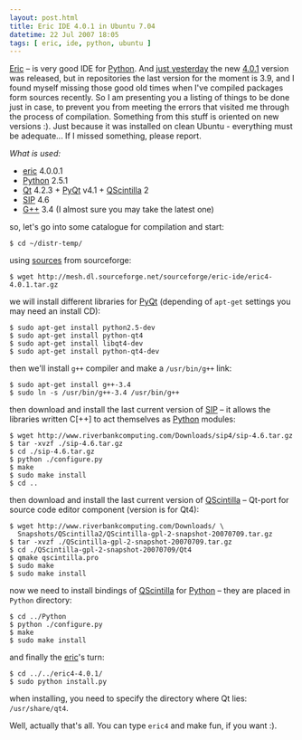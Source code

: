 ```yaml
---
layout: post.html
title: Eric IDE 4.0.1 in Ubuntu 7.04
datetime: 22 Jul 2007 18:05
tags: [ eric, ide, python, ubuntu ]
---
```


[Eric](http://www.die-offenbachs.de/eric/index.html) – is very good IDE for [Python](http://www.python.org/). And [just yesterday](http://www.die-offenbachs.de/eric/eric-news.html) the new [4.0.1](http://sourceforge.net/project/showfiles.php?group_id=119070&package_id=233329) version was released, but in repositories the last version for the moment is 3.9, and I found myself missing those good old times when I've compiled packages form sources recently. So I am presenting you a listing of things to be done just in case, to prevent you from meeting the errors that visited me through the process of compilation. Something from this stuff is oriented on new versions :). Just because it was installed on clean Ubuntu - everything must be adequate... If I missed something, please report.

_What is used:_

* [eric](http://www.die-offenbachs.de/eric/index.html) 4.0.0.1
* [Python](http://www.python.org/) 2.5.1
* [Qt](http://trolltech.com/products/qt) 4.2.3 + [PyQt](http://www.riverbankcomputing.co.uk/pyqt/index.php) v4.1 + [QScintilla](http://www.riverbankcomputing.co.uk/qscintilla/index.php) 2
* [SIP](http://www.riverbankcomputing.co.uk/sip/index.php) 4.6
* [G++](http://gcc.gnu.org/) 3.4 (I almost sure you may take the latest one)

so, let's go into some catalogue for compilation and start:

    $ cd ~/distr-temp/

using [sources](http://sourceforge.net/project/showfiles.php?group_id=119070&package_id=233329) from sourceforge:

    $ wget http://mesh.dl.sourceforge.net/sourceforge/eric-ide/eric4-4.0.1.tar.gz

we will install different libraries for [PyQt](http://www.riverbankcomputing.co.uk/pyqt/index.php) (depending of `apt-get` settings you may need an install CD):

    $ sudo apt-get install python2.5-dev
    $ sudo apt-get install python-qt4
    $ sudo apt-get install libqt4-dev
    $ sudo apt-get install python-qt4-dev

then we'll install `g++` compiler and make a `/usr/bin/g++` link:

    $ sudo apt-get install g++-3.4
    $ sudo ln -s /usr/bin/g++-3.4 /usr/bin/g++

then download and install the last current version of  [SIP](http://www.riverbankcomputing.co.uk/sip/index.php) – it allows the libraries written C[++] to act themselves as [Python](http://www.python.org/) modules:

    $ wget http://www.riverbankcomputing.com/Downloads/sip4/sip-4.6.tar.gz
    $ tar -xvzf ./sip-4.6.tar.gz
    $ cd ./sip-4.6.tar.gz
    $ python ./configure.py
    $ make
    $ sudo make install
    $ cd ..

then download and install the last current version of [QScintilla](http://www.riverbankcomputing.co.uk/qscintilla/index.php) – Qt-port for source code editor component (version is for Qt4):

    $ wget http://www.riverbankcomputing.com/Downloads/ \
      Snapshots/QScintilla2/QScintilla-gpl-2-snapshot-20070709.tar.gz
    $ tar -xvzf ./QScintilla-gpl-2-snapshot-20070709.tar.gz
    $ cd ./QScintilla-gpl-2-snapshot-20070709/Qt4
    $ qmake qscintilla.pro
    $ sudo make
    $ sudo make install

now we need to install bindings of [QScintilla](http://www.riverbankcomputing.co.uk/qscintilla/index.php) for [Python](http://www.python.org/) – they are placed in `Python` directory:

    $ cd ../Python
    $ python ./configure.py
    $ make
    $ sudo make install

and finally the [eric](http://www.die-offenbachs.de/eric/index.html)'s turn:

    $ cd ../../eric4-4.0.1/
    $ sudo python install.py

when installing, you need to specify the directory where Qt lies: `/usr/share/qt4`.

Well, actually that's all. You can type `eric4` and make fun, if you want :).

